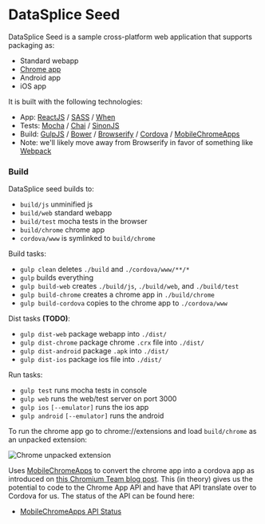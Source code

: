 DataSplice Seed
===
DataSplice Seed is a sample cross-platform web application that supports packaging as:

- Standard webapp
- [Chrome app](https://developer.chrome.com/apps/about_apps)
- Android app
- iOS app

It is built with the following technologies:

- App: [ReactJS](facebook.github.io/react/) / [SASS](sass-lang.com) / [When](https://github.com/cujojs/when)
- Tests: [Mocha](visionmedia.github.io/mocha/) / [Chai](chaijs.com) / [SinonJS](http://sinonjs.org/)
- Build: [GulpJS](gulpjs.com) / [Bower](bower.io) / [Browserify](browserify.org) / [Cordova](cordova.apache.org) / [MobileChromeApps](https://github.com/MobileChromeApps/mobile-chrome-apps)
 - Note: we'll likely move away from Browserify in favor of something like [Webpack](webpack.github.io)

### Build

DataSplice seed builds to:

- `build/js` unminified js
- `build/web` standard webapp
- `build/test` mocha tests in the browser
- `build/chrome` chrome app
- `cordova/www` is symlinked to `build/chrome`

Build tasks:

- `gulp clean` deletes `./build` and `./cordova/www/**/*`
- `gulp` builds everything
- `gulp build-web` creates `./build/js`, `./build/web`, and `./build/test`
- `gulp build-chrome` creates a chrome app in `./build/chrome`
- `gulp build-cordova` copies to the chrome app to `./cordova/www`

Dist tasks __(TODO)__:

- `gulp dist-web` package webapp into `./dist/`
- `gulp dist-chrome` package chrome `.crx` file into `./dist/`
- `gulp dist-android` package `.apk` into `./dist/`
- `gulp dist-ios` package ios file into `./dist/`

Run tasks:

- `gulp test` runs mocha tests in console
- `gulp web` runs the web/test server on port 3000
- `gulp ios` `[--emulator]` runs the ios app
- `gulp android` `[--emulator]` runs the android

To run the chrome app go to chrome://extensions and load `build/chrome` as an unpacked extension:

![Chrome unpacked extension](http://i.imgur.com/IkZWOLV.png "Chrome unpacked extension")

Uses [MobileChromeApps](https://github.com/MobileChromeApps/mobile-chrome-apps) to convert the chrome app into a cordova app as introduced on [this Chromium Team blog post](http://blog.chromium.org/2014/01/run-chrome-apps-on-mobile-using-apache.html). This (in theory) gives us the potential to code to the Chrome App API and have that API translate over to Cordova for us. The status of the API can be found here:

- [MobileChromeApps API Status](https://github.com/MobileChromeApps/mobile-chrome-apps/blob/master/docs/APIStatus.md)

